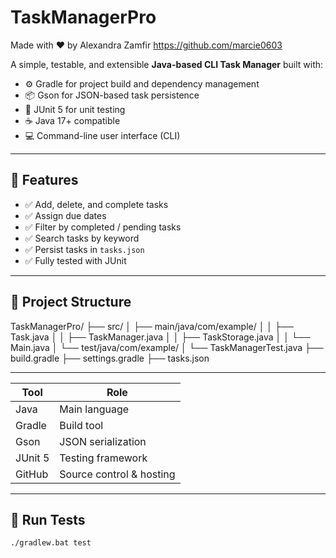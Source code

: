 # TaskManagerPro
Made with ❤️ by Alexandra Zamfir
https://github.com/marcie0603

A simple, testable, and extensible **Java-based CLI Task Manager** built with:

- ⚙️ Gradle for project build and dependency management
- 📦 Gson for JSON-based task persistence
- 🧪 JUnit 5 for unit testing
- ☕ Java 17+ compatible
- 💻 Command-line user interface (CLI)

---

## 🚀 Features

- ✅ Add, delete, and complete tasks
- ✅ Assign due dates
- ✅ Filter by completed / pending tasks
- ✅ Search tasks by keyword
- ✅ Persist tasks in `tasks.json`
- ✅ Fully tested with JUnit

---

## 📂 Project Structure

TaskManagerPro/
├── src/
│ ├── main/java/com/example/
│ │ ├── Task.java
│ │ ├── TaskManager.java
│ │ ├── TaskStorage.java
│ │ └── Main.java
│ └── test/java/com/example/
│ └── TaskManagerTest.java
├── build.gradle
├── settings.gradle
├── tasks.json

---

| Tool    | Role                     |
| ------- | ------------------------ |
| Java    | Main language            |
| Gradle  | Build tool               |
| Gson    | JSON serialization       |
| JUnit 5 | Testing framework        |
| GitHub  | Source control & hosting |

---

## 🧪 Run Tests

```bash
./gradlew.bat test